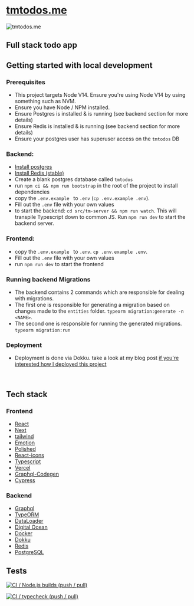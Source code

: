 # [tmtodos.me](tmtodos.me)

![tmtodos.me](https://socialify.git.ci/luke-h1/tmtodos.me/image?language=1&owner=1&pattern=Charlie%20Brown&stargazers=1&theme=Dark)

## Full stack todo app 


## Getting started with local development 


### Prerequisites
* This project targets Node V14. Ensure you're using Node V14 by using something such as NVM. 
* Ensure you have Node / NPM installed.
* Ensure Postgres is installed & is running (see backend section for more details)
* Ensure Redis is installed & is running (see backend section for more details)
* Ensure your postgres user has superuser access on the `tmtodos` DB

### Backend: 
* [Install postgres](https://www.postgresql.org/download/)
* [Install Redis (stable)](https://redis.io/download)
* Create a blank postgres database called `tmtodos`
* run `npm ci && npm run bootstrap` in the root of the project to install dependencies 
* copy the `.env.example ` to `.env` (`cp .env.example .env`).
* Fill out the `.env` file with your own values
* to start the backend: `cd src/tm-server && npm run watch`. This will transpile Typescript down to common JS. Run `npm run dev` to start the backend server. 

### Frontend: 
* copy the `.env.example ` to `.env`. `cp .env.example .env`. 
* Fill out the `.env` file with your own values
* run `npm run dev` to start the frontend


### Running backend Migrations 
* The backend contains 2 commands which are responsible for dealing with migrations. 
* The first one is responsible for generating a migration based on changes made to the `entities` folder. `typeorm migration:generate -n <NAME>`. 
* The second one is responsible for running the generated migrations. `typeorm migration:run`

### Deployment 
* Deployment is done via Dokku. take a look at my blog post <a href="https://lhowsam.com/blog/deploying-a-full-stack-app-via-dokku/" target="_blank">if you're interested how I deployed this project </a>

<br />

## Tech stack 

### Frontend
- [React](https://github.com/facebook/react)
- [Next](https://github.com/vercel/next.js)
- [tailwind](http://tailwindcss.com/)
- [Emotion](https://github.com/emotion-js/emotion)
- [Polished](https://github.com/styled-components/polished)
- [React-icons](https://github.com/react-icons/react-icons)
- [Typescript](https://github.com/Microsoft/TypeScript)
- [Vercel](https://vercel.com/)
- [Graphql-Codegen](https://www.graphql-code-generator.com/)
- [Cypress](https://www.cypress.io/)


### Backend 
- [Graphql](https://graphql.org/)
- [TypeORM](https://typeorm.io/#/)
- [DataLoader](https://github.com/graphql/dataloader)
- [Digital Ocean](https://www.digitalocean.com/)
- [Docker](https://www.docker.com/)
- [Dokku](https://dokku.com/)
- [Redis](https://redis.io/)
- [PostgreSQL](https://www.postgresql.org/)

## Tests 


[![CI / Node.js builds (push / pull)](https://github.com/luke-h1/tmtodos.me/actions/workflows/node.js.yml/badge.svg)](https://github.com/luke-h1/tmtodos.me/actions/workflows/node.js.yml)

[![CI / typecheck (push / pull)](https://github.com/luke-h1/tmtodos.me/actions/workflows/typecheck.yml/badge.svg)](https://github.com/luke-h1/tmtodos.me/actions/workflows/typecheck.yml)


